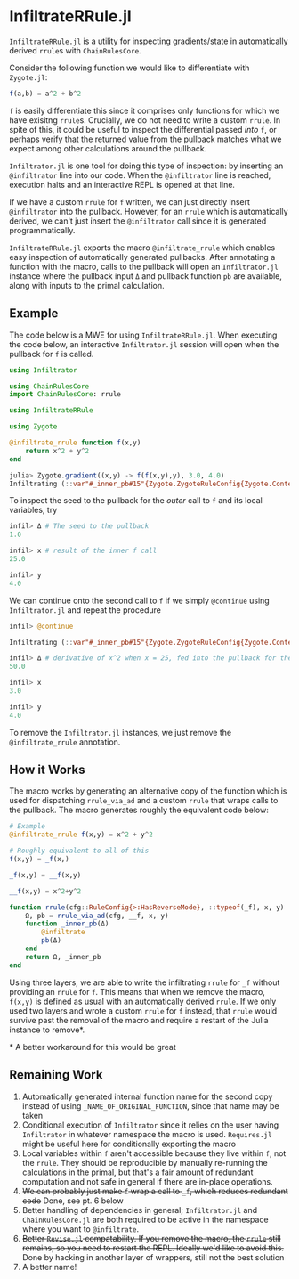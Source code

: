 # InfiltrateRRule.jl

`InfiltrateRRule.jl` is a utility for inspecting gradients/state in automatically derived `rrule`s with `ChainRulesCore`. 

Consider the following function we would like to differentiate with `Zygote.jl`:

```julia
f(a,b) = a^2 + b^2
```

`f` is easily differentiate this since it comprises only functions for which we have exisitng `rrule`s. Crucially, we do not need to write a custom `rrule`. In spite of this, it could be useful to inspect the differential passed *into* `f`, or perhaps verify that the returned value from the pullback matches what we expect among other calculations around the pullback. 

`Infiltrator.jl` is one tool for doing this type of inspection: by inserting an `@infiltrator` line into our code. When the `@infiltrator` line is reached, execution halts and an interactive REPL is opened at that line.

If we have a custom `rrule` for `f` written, we can just directly insert `@infiltrator` into the pullback. However, for an `rrule` which is automatically derived, we can't just insert the `@infiltrator` call since it is generated programmatically.  

`InfiltrateRRule.jl` exports the macro `@infiltrate_rrule` which enables easy inspection of automatically generated pullbacks. After annotating a function with the macro, calls to the pullback will open an `Infiltrator.jl` instance where the pullback input `Δ` and pullback function `pb` are available, along with inputs to the primal calculation.

## Example

The code below is a MWE for using `InfiltrateRRule.jl`. When executing the code below, an interactive `Infiltrator.jl` session will open when the pullback for `f` is called. 

```julia
using Infiltrator

using ChainRulesCore
import ChainRulesCore: rrule

using InfiltrateRRule

using Zygote

@infiltrate_rrule function f(x,y)
    return x^2 + y^2
end

julia> Zygote.gradient((x,y) -> f(f(x,y),y), 3.0, 4.0)
Infiltrating (::var"#_inner_pb#15"{Zygote.ZygoteRuleConfig{Zygote.Context}, Float64, Float64, Zygote.var"#ad_pullback#41"{typeof(_f), Tuple{Float64, Float64}, typeof(∂(_f))}, Float64})(Δ::Float64) at InfiltrateRRule.jl:57:
```

To inspect the seed to the pullback for the *outer* call to `f` and its local variables, try
```julia
infil> Δ # The seed to the pullback
1.0

infil> x # result of the inner f call
25.0

infil> y
4.0
```
We can continue onto the second call to `f` if we simply `@continue` using `Infiltrator.jl` and repeat the procedure

```julia
infil> @continue

Infiltrating (::var"#_inner_pb#15"{Zygote.ZygoteRuleConfig{Zygote.Context}, Float64, Float64, Zygote.var"#ad_pullback#41"{typeof(_f), Tuple{Float64, Float64}, typeof(∂(_f))}, Float64})(Δ::Float64) at InfiltrateRRule.jl:57:

infil> Δ # derivative of x^2 when x = 25, fed into the pullback for the inner `f` call
50.0

infil> x
3.0

infil> y
4.0
```

To remove the `Infiltrator.jl` instances, we just remove the `@infiltrate_rrule` annotation. 

## How it Works

The macro works by generating an alternative copy of the function which is used for dispatching `rrule_via_ad` and a custom `rrule` that wraps calls to the pullback. The macro generates roughly the equivalent code below:

```julia
# Example
@infiltrate_rrule f(x,y) = x^2 + y^2

# Roughly equivalent to all of this
f(x,y) = _f(x,)

_f(x,y) = __f(x,y)

__f(x,y) = x^2+y^2

function rrule(cfg::RuleConfig{>:HasReverseMode}, ::typeof(_f), x, y)
    Ω, pb = rrule_via_ad(cfg, __f, x, y)
    function _inner_pb(Δ)
        @infiltrate
        pb(Δ)
    end 
    return Ω, _inner_pb
end
```

Using three layers, we are able to write the infiltrating `rrule` for `_f` without providing an `rrule` for `f`. This means that when we remove the macro, `f(x,y)` is defined as usual with an automatically derived `rrule`. If we only used two layers and wrote a custom `rrule` for `f` instead, that `rrule` would survive past the removal of the macro and require a restart of the Julia instance to remove\*.

\* A better workaround for this would be great  

## Remaining Work

1. Automatically generated internal function name for the second copy instead of using `_NAME_OF_ORIGINAL_FUNCTION`, since that name may be taken
2. Conditional execution of `Infiltrator` since it relies on the user having `Infiltrator` in whatever namespace the macro is used. `Requires.jl` might be useful here for conditionally exporting the macro
3. Local variables within `f` aren't accessible because they live within `f`, not the `rrule`. They should be reproducible by manually re-running the calculations in the primal, but that's a fair amount of redundant computation and not safe in general if there are in-place operations.
4. ~~We can probably just make `f` wrap a call to `_f`, which reduces redundant code~~ Done, see pt. 6 below
5. Better handling of dependencies in general; `Infiltrator.jl` and `ChainRulesCore.jl` are both required to be active in the namespace where you want to `@infiltrate`.
6. ~~Better `Revise.jl` compatability. If you remove the macro, the `rrule` still remains, so you need to restart the REPL. Ideally we'd like to avoid this.~~ Done by hacking in another layer of wrappers, still not the best solution
7. A better name!
